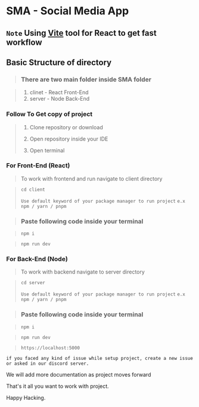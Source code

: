 # SMA - Social Media App

## `Note` Using <a href="https://vitejs.dev/">Vite</a> tool for React to get fast workflow

## Basic Structure of directory

> ### There are two main folder inside **SMA** folder

> 1. clinet - React Front-End
> 2. server - Node Back-End

### Follow To Get copy of project

> 1. Clone repository or download
>
> 2. Open repository inside your IDE
>
> 3. Open terminal

### For Front-End (React)

> To work with frontend and run navigate to client directory

> ```
> cd client
> ```
>
> `Use default keyword of your package manager to run project` `e.x npm / yarn / pnpm`

> ### Paste following code inside your terminal

> ```
> npm i
> ```

> ```
> npm run dev
> ```

### For Back-End (Node)

> To work with backend navigate to server directory

> ```
> cd server
> ```
>
> `Use default keyword of your package manager to run project` `e.x npm / yarn / pnpm`

> ### Paste following code inside your terminal

> ```
> npm i
> ```

> ```
> npm run dev
> ```

> ```
> https://localhost:5000
> ```

`if you faced any kind of issue while setup project, create a new issue or asked in our discord server.`

We will add more documentation as project moves forward

That's it all you want to work with project.

Happy Hacking.
